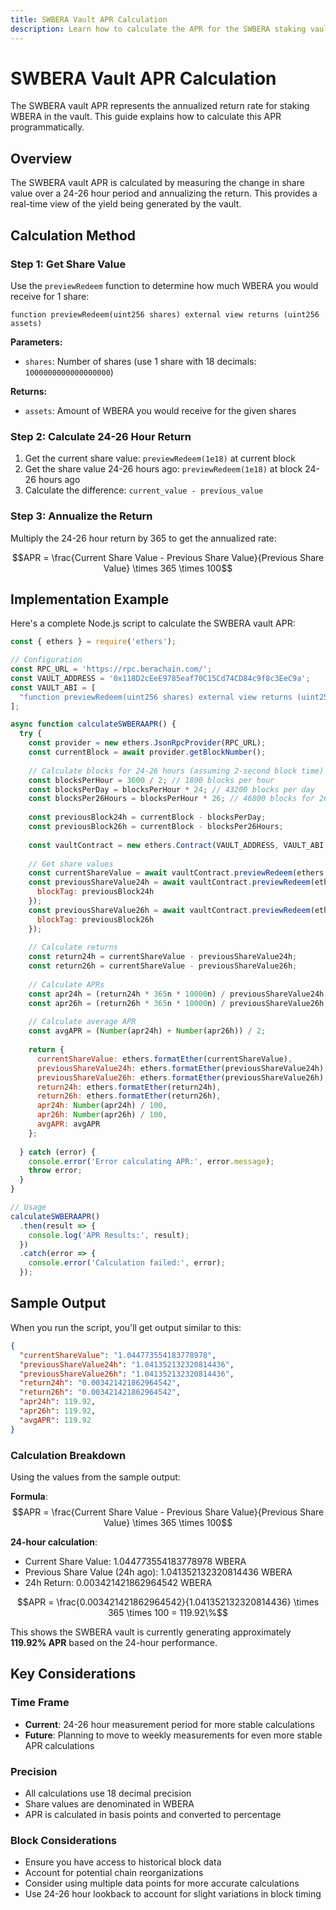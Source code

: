 ```yaml
---
title: SWBERA Vault APR Calculation
description: Learn how to calculate the APR for the SWBERA staking vault
---
```


<script setup>
import config from '@berachain/config/constants.json';
import { ref, onMounted, computed } from 'vue'
import { ethers } from 'ethers'
</script>

# SWBERA Vault APR Calculation

The SWBERA vault APR represents the annualized return rate for staking WBERA in the vault. This guide explains how to calculate this APR programmatically.

## Overview

The SWBERA vault APR is calculated by measuring the change in share value over a 24-26 hour period and annualizing the return. This provides a real-time view of the yield being generated by the vault.

## Calculation Method

### Step 1: Get Share Value

Use the `previewRedeem` function to determine how much WBERA you would receive for 1 share:

```solidity
function previewRedeem(uint256 shares) external view returns (uint256 assets)
```

**Parameters:**

- `shares`: Number of shares (use 1 share with 18 decimals: `1000000000000000000`)

**Returns:**

- `assets`: Amount of WBERA you would receive for the given shares

### Step 2: Calculate 24-26 Hour Return

1. Get the current share value: `previewRedeem(1e18)` at current block
2. Get the share value 24-26 hours ago: `previewRedeem(1e18)` at block 24-26 hours ago
3. Calculate the difference: `current_value - previous_value`

### Step 3: Annualize the Return

Multiply the 24-26 hour return by 365 to get the annualized rate:

$$APR = \frac{Current Share Value - Previous Share Value}{Previous Share Value} \times 365 \times 100$$

## Implementation Example

Here's a complete Node.js script to calculate the SWBERA vault APR:

```javascript
const { ethers } = require('ethers');

// Configuration
const RPC_URL = 'https://rpc.berachain.com/';
const VAULT_ADDRESS = '0x118D2cEeE9785eaf70C15Cd74CD84c9f8c3EeC9a';
const VAULT_ABI = [
  "function previewRedeem(uint256 shares) external view returns (uint256 assets)"
];

async function calculateSWBERAAPR() {
  try {
    const provider = new ethers.JsonRpcProvider(RPC_URL);
    const currentBlock = await provider.getBlockNumber();
    
    // Calculate blocks for 24-26 hours (assuming 2-second block time)
    const blocksPerHour = 3600 / 2; // 1800 blocks per hour
    const blocksPerDay = blocksPerHour * 24; // 43200 blocks per day
    const blocksPer26Hours = blocksPerHour * 26; // 46800 blocks for 26 hours
    
    const previousBlock24h = currentBlock - blocksPerDay;
    const previousBlock26h = currentBlock - blocksPer26Hours;
    
    const vaultContract = new ethers.Contract(VAULT_ADDRESS, VAULT_ABI, provider);
    
    // Get share values
    const currentShareValue = await vaultContract.previewRedeem(ethers.parseEther("1"));
    const previousShareValue24h = await vaultContract.previewRedeem(ethers.parseEther("1"), {
      blockTag: previousBlock24h
    });
    const previousShareValue26h = await vaultContract.previewRedeem(ethers.parseEther("1"), {
      blockTag: previousBlock26h
    });
    
    // Calculate returns
    const return24h = currentShareValue - previousShareValue24h;
    const return26h = currentShareValue - previousShareValue26h;
    
    // Calculate APRs
    const apr24h = (return24h * 365n * 10000n) / previousShareValue24h;
    const apr26h = (return26h * 365n * 10000n) / previousShareValue26h;
    
    // Calculate average APR
    const avgAPR = (Number(apr24h) + Number(apr26h)) / 2;
    
    return {
      currentShareValue: ethers.formatEther(currentShareValue),
      previousShareValue24h: ethers.formatEther(previousShareValue24h),
      previousShareValue26h: ethers.formatEther(previousShareValue26h),
      return24h: ethers.formatEther(return24h),
      return26h: ethers.formatEther(return26h),
      apr24h: Number(apr24h) / 100,
      apr26h: Number(apr26h) / 100,
      avgAPR: avgAPR
    };
    
  } catch (error) {
    console.error('Error calculating APR:', error.message);
    throw error;
  }
}

// Usage
calculateSWBERAAPR()
  .then(result => {
    console.log('APR Results:', result);
  })
  .catch(error => {
    console.error('Calculation failed:', error);
  });
```

## Sample Output

When you run the script, you'll get output similar to this:

```json
{
  "currentShareValue": "1.044773554183778978",
  "previousShareValue24h": "1.041352132320814436",
  "previousShareValue26h": "1.041352132320814436",
  "return24h": "0.003421421862964542",
  "return26h": "0.003421421862964542",
  "apr24h": 119.92,
  "apr26h": 119.92,
  "avgAPR": 119.92
}
```

### Calculation Breakdown

Using the values from the sample output:

**Formula**: $$APR = \frac{Current Share Value - Previous Share Value}{Previous Share Value} \times 365 \times 100$$

**24-hour calculation**:
- Current Share Value: 1.044773554183778978 WBERA
- Previous Share Value (24h ago): 1.041352132320814436 WBERA
- 24h Return: 0.003421421862964542 WBERA

$$APR = \frac{0.003421421862964542}{1.041352132320814436} \times 365 \times 100 = 119.92\%$$

This shows the SWBERA vault is currently generating approximately **119.92% APR** based on the 24-hour performance.

## Key Considerations

### Time Frame

- **Current**: 24-26 hour measurement period for more stable calculations
- **Future**: Planning to move to weekly measurements for even more stable APR calculations

### Precision

- All calculations use 18 decimal precision
- Share values are denominated in WBERA
- APR is calculated in basis points and converted to percentage

### Block Considerations

- Ensure you have access to historical block data
- Account for potential chain reorganizations
- Consider using multiple data points for more accurate calculations
- Use 24-26 hour lookback to account for slight variations in block timing
